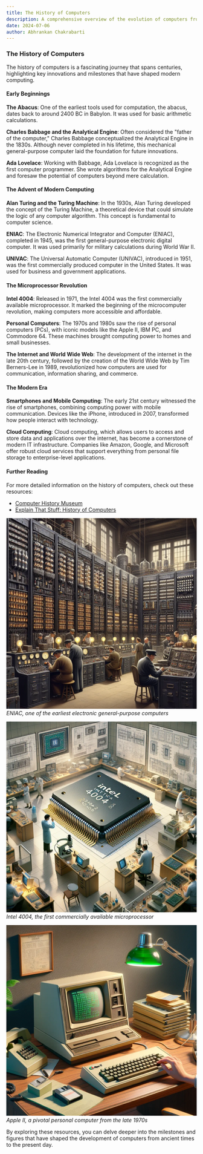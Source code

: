 ```yaml
---
title: The History of Computers
description: A comprehensive overview of the evolution of computers from ancient tools to modern-day innovations.
date: 2024-07-06
author: Abhrankan Chakrabarti
---
```


### The History of Computers

The history of computers is a fascinating journey that spans centuries, highlighting key innovations and milestones that have shaped modern computing.

#### Early Beginnings

**The Abacus**: One of the earliest tools used for computation, the abacus, dates back to around 2400 BC in Babylon. It was used for basic arithmetic calculations.

**Charles Babbage and the Analytical Engine**: Often considered the "father of the computer," Charles Babbage conceptualized the Analytical Engine in the 1830s. Although never completed in his lifetime, this mechanical general-purpose computer laid the foundation for future innovations.

**Ada Lovelace**: Working with Babbage, Ada Lovelace is recognized as the first computer programmer. She wrote algorithms for the Analytical Engine and foresaw the potential of computers beyond mere calculation.

#### The Advent of Modern Computing

**Alan Turing and the Turing Machine**: In the 1930s, Alan Turing developed the concept of the Turing Machine, a theoretical device that could simulate the logic of any computer algorithm. This concept is fundamental to computer science.

**ENIAC**: The Electronic Numerical Integrator and Computer (ENIAC), completed in 1945, was the first general-purpose electronic digital computer. It was used primarily for military calculations during World War II.

**UNIVAC**: The Universal Automatic Computer (UNIVAC), introduced in 1951, was the first commercially produced computer in the United States. It was used for business and government applications.

#### The Microprocessor Revolution

**Intel 4004**: Released in 1971, the Intel 4004 was the first commercially available microprocessor. It marked the beginning of the microcomputer revolution, making computers more accessible and affordable.

**Personal Computers**: The 1970s and 1980s saw the rise of personal computers (PCs), with iconic models like the Apple II, IBM PC, and Commodore 64. These machines brought computing power to homes and small businesses.

**The Internet and World Wide Web**: The development of the internet in the late 20th century, followed by the creation of the World Wide Web by Tim Berners-Lee in 1989, revolutionized how computers are used for communication, information sharing, and commerce.

#### The Modern Era

**Smartphones and Mobile Computing**: The early 21st century witnessed the rise of smartphones, combining computing power with mobile communication. Devices like the iPhone, introduced in 2007, transformed how people interact with technology.

**Cloud Computing**: Cloud computing, which allows users to access and store data and applications over the internet, has become a cornerstone of modern IT infrastructure. Companies like Amazon, Google, and Microsoft offer robust cloud services that support everything from personal file storage to enterprise-level applications.

#### Further Reading

For more detailed information on the history of computers, check out these resources:

- [Computer History Museum](https://www.computerhistory.org)
- [Explain That Stuff: History of Computers](https://www.explainthatstuff.com/historyofcomputers.html)

![ENIAC](/assets/images/eniac.webp)
*ENIAC, one of the earliest electronic general-purpose computers*

![Intel 4004](/assets/images/intel4004.webp)
*Intel 4004, the first commercially available microprocessor*

![Apple II](/assets/images/apple2.webp)
*Apple II, a pivotal personal computer from the late 1970s*

By exploring these resources, you can delve deeper into the milestones and figures that have shaped the development of computers from ancient times to the present day.